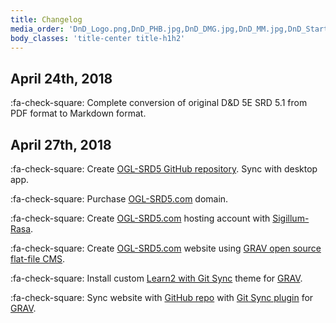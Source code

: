 ```yaml
---
title: Changelog
media_order: 'DnD_Logo.png,DnD_PHB.jpg,DnD_DMG.jpg,DnD_MM.jpg,DnD_Starter_Art.jpg'
body_classes: 'title-center title-h1h2'
---
```


## April 24th, 2018

:fa-check-square: Complete conversion of original D&D 5E SRD 5.1 from PDF format to Markdown format.

## April 27th, 2018

:fa-check-square: Create [OGL-SRD5 GitHub repository](https://github.com/sigillumrasa/OGL-SRD5). Sync with desktop app.


:fa-check-square: Purchase [OGL-SRD5.com](http://ogl-srd5.com) domain.

:fa-check-square: Create [OGL-SRD5.com](http://ogl-srd5.com) hosting account with [Sigillum-Rasa](http://sigillum-rasa.enterprises).

:fa-check-square: Create [OGL-SRD5.com](http://ogl-srd5.com) website using [GRAV open source flat-file CMS](https://getgrav.org).

:fa-check-square: Install custom [Learn2 with Git Sync](https://github.com/hibbitts-design/grav-theme-learn2-git-sync) theme for [GRAV](https://getgrav.org).

:fa-check-square: Sync website with [GitHub repo](https://github.com/sigillumrasa/OGL-SRD5) with [Git Sync plugin](https://github.com/trilbymedia/grav-plugin-git-sync) for [GRAV](https://getgrav.org).